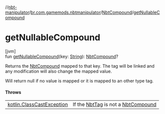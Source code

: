 //[nbt-manipulator](../../../index.md)/[br.com.gamemods.nbtmanipulator](../index.md)/[NbtCompound](index.md)/[getNullableCompound](get-nullable-compound.md)

# getNullableCompound

[jvm]\
fun [getNullableCompound](get-nullable-compound.md)(key: [String](https://kotlinlang.org/api/latest/jvm/stdlib/kotlin/-string/index.html)): [NbtCompound](index.md)?

Returns the [NbtCompound](index.md) mapped to that key. The tag will be linked and any modification will also change the mapped value.

Will return null if no value is mapped or it is mapped to an other type tag.

#### Throws

| | |
|---|---|
| [kotlin.ClassCastException](https://kotlinlang.org/api/latest/jvm/stdlib/kotlin/-class-cast-exception/index.html) | If the [NbtTag](../-nbt-tag/index.md) is not a [NbtCompound](index.md) |
